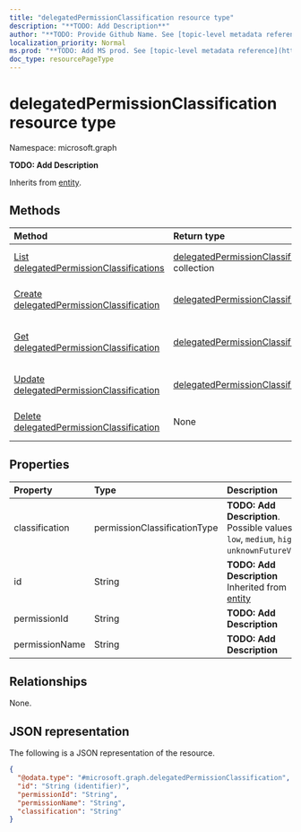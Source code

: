 ```yaml
---
title: "delegatedPermissionClassification resource type"
description: "**TODO: Add Description**"
author: "**TODO: Provide Github Name. See [topic-level metadata reference](https://msgo.azurewebsites.net/add/document/guidelines/metadata.html#topic-level-metadata)**"
localization_priority: Normal
ms.prod: "**TODO: Add MS prod. See [topic-level metadata reference](https://msgo.azurewebsites.net/add/document/guidelines/metadata.html#topic-level-metadata)**"
doc_type: resourcePageType
---
```


# delegatedPermissionClassification resource type

Namespace: microsoft.graph

**TODO: Add Description**


Inherits from [entity](../resources/entity.md).

## Methods
|Method|Return type|Description|
|:---|:---|:---|
|[List delegatedPermissionClassifications](../api/delegatedpermissionclassification-list.md)|[delegatedPermissionClassification](../resources/delegatedpermissionclassification.md) collection|Get a list of the [delegatedPermissionClassification](../resources/delegatedpermissionclassification.md) objects and their properties.|
|[Create delegatedPermissionClassification](../api/delegatedpermissionclassification-create.md)|[delegatedPermissionClassification](../resources/delegatedpermissionclassification.md)|Create a new [delegatedPermissionClassification](../resources/delegatedpermissionclassification.md) object.|
|[Get delegatedPermissionClassification](../api/delegatedpermissionclassification-get.md)|[delegatedPermissionClassification](../resources/delegatedpermissionclassification.md)|Read the properties and relationships of a [delegatedPermissionClassification](../resources/delegatedpermissionclassification.md) object.|
|[Update delegatedPermissionClassification](../api/delegatedpermissionclassification-update.md)|[delegatedPermissionClassification](../resources/delegatedpermissionclassification.md)|Update the properties of a [delegatedPermissionClassification](../resources/delegatedpermissionclassification.md) object.|
|[Delete delegatedPermissionClassification](../api/delegatedpermissionclassification-delete.md)|None|Deletes a [delegatedPermissionClassification](../resources/delegatedpermissionclassification.md) object.|

## Properties
|Property|Type|Description|
|:---|:---|:---|
|classification|permissionClassificationType|**TODO: Add Description**. Possible values are: `low`, `medium`, `high`, `unknownFutureValue`.|
|id|String|**TODO: Add Description** Inherited from [entity](../resources/entity.md)|
|permissionId|String|**TODO: Add Description**|
|permissionName|String|**TODO: Add Description**|

## Relationships
None.

## JSON representation
The following is a JSON representation of the resource.
<!-- {
  "blockType": "resource",
  "keyProperty": "id",
  "@odata.type": "microsoft.graph.delegatedPermissionClassification",
  "baseType": "microsoft.graph.entity",
  "openType": false
}
-->
``` json
{
  "@odata.type": "#microsoft.graph.delegatedPermissionClassification",
  "id": "String (identifier)",
  "permissionId": "String",
  "permissionName": "String",
  "classification": "String"
}
```

